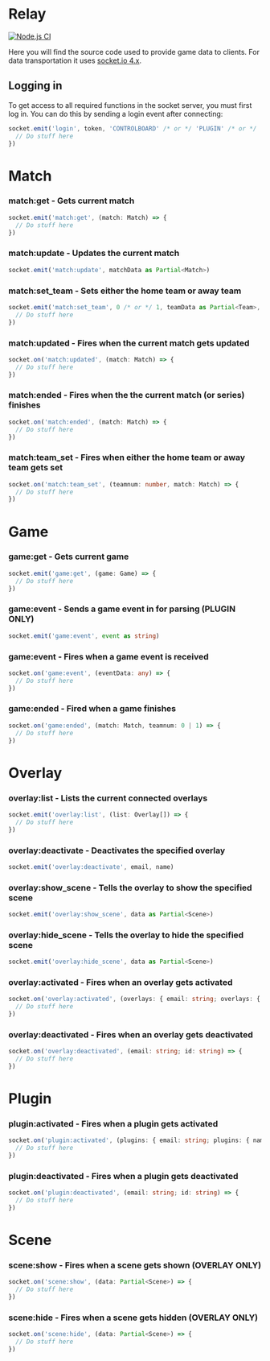 # Relay

[![Node.js CI](https://github.com/mn-rocket-league/relay-server/actions/workflows/node.js.yml/badge.svg?branch=main)](https://github.com/mn-rocket-league/relay-server/actions/workflows/node.js.yml)

Here you will find the source code used to provide game data to clients. For data transportation it uses [socket.io 4.x](https://socket.io/docs/v4/).

## Logging in

To get access to all required functions in the socket server, you must first log in. You can do this by sending a login event after connecting:

```typescript
socket.emit('login', token, 'CONTROLBOARD' /* or */ 'PLUGIN' /* or */ 'OVERLAY', (status: string, info: { name: string; version: string; author: string }) => {
  // Do stuff here
})
```

# Match 

### match:get - Gets current match
```typescript
socket.emit('match:get', (match: Match) => {
  // Do stuff here
})
```

### match:update - Updates the current match
```typescript
socket.emit('match:update', matchData as Partial<Match>)
```

### match:set_team - Sets either the home team or away team
```typescript
socket.emit('match:set_team', 0 /* or */ 1, teamData as Partial<Team>, (err?: Error) => {
  // Do stuff here
})
```

### match:updated - Fires when the current match gets updated
```typescript
socket.on('match:updated', (match: Match) => {
  // Do stuff here
})
```

### match:ended - Fires when the the current match (or series) finishes
```typescript
socket.on('match:ended', (match: Match) => {
  // Do stuff here
})
```

### match:team_set - Fires when either the home team or away team gets set
```typescript
socket.on('match:team_set', (teamnum: number, match: Match) => {
  // Do stuff here
})
```

# Game

### game:get - Gets current game
```typescript
socket.emit('game:get', (game: Game) => {
  // Do stuff here
})
```

### game:event - Sends a game event in for parsing (PLUGIN ONLY)
```typescript
socket.emit('game:event', event as string)
```

### game:event - Fires when a game event is received
```typescript
socket.on('game:event', (eventData: any) => {
  // Do stuff here
})
```

### game:ended - Fired when a game finishes
```typescript
socket.on('game:ended', (match: Match, teamnum: 0 | 1) => {
  // Do stuff here
})
```

# Overlay

### overlay:list - Lists the current connected overlays
```typescript
socket.emit('overlay:list', (list: Overlay[]) => {
  // Do stuff here
})
```

### overlay:deactivate - Deactivates the specified overlay
```typescript
socket.emit('overlay:deactivate', email, name)
```

### overlay:show_scene - Tells the overlay to show the specified scene
```typescript
socket.emit('overlay:show_scene', data as Partial<Scene>)
```

### overlay:hide_scene - Tells the overlay to hide the specified scene
```typescript
socket.emit('overlay:hide_scene', data as Partial<Scene>)
```

### overlay:activated - Fires when an overlay gets activated
```typescript
socket.on('overlay:activated', (overlays: { email: string; overlays: { name: string; id: string }[] }[]) => {
  // Do stuff here
})
```

### overlay:deactivated - Fires when an overlay gets deactivated
```typescript
socket.on('overlay:deactivated', (email: string; id: string) => {
  // Do stuff here
})
```

# Plugin 

### plugin:activated - Fires when a plugin gets activated
```typescript
socket.on('plugin:activated', (plugins: { email: string; plugins: { name: string; id: string }[] }[]) => {
  // Do stuff here
})
```

### plugin:deactivated - Fires when a plugin gets deactivated
```typescript
socket.on('plugin:deactivated', (email: string; id: string) => {
  // Do stuff here
})
```

# Scene

### scene:show - Fires when a scene gets shown (OVERLAY ONLY)
```typescript
socket.on('scene:show', (data: Partial<Scene>) => {
  // Do stuff here
})
```

### scene:hide - Fires when a scene gets hidden (OVERLAY ONLY)
```typescript
socket.on('scene:hide', (data: Partial<Scene>) => {
  // Do stuff here
})
```